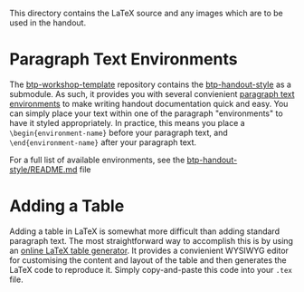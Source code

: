 This directory contains the LaTeX source and any images which are to be used in
the handout.

Paragraph Text Environments
===========================

The [btp-workshop-template](https://github.com/BPA-CSIRO-Workshops/btp-workshop-template) repository
contains the [btp-handout-style](https://github.com/BPA-CSIRO-Workshops/btp-handout-style) as a submodule.
As such, it provides you with several convienient [paragraph text
environments](https://github.com/BPA-CSIRO-Workshops/btp-handout-style#paragraph-text-environments) to make writing 
handout documentation quick and easy. You can simply place your text within one of the paragraph "environments" to
have it styled appropriately. In practice, this means you place a ```\begin{environment-name}``` before your paragraph
text, and ```\end{environment-name}``` after your paragraph text.

For a full list of available environments, see the
[btp-handout-style/README.md](https://github.com/BPA-CSIRO-Workshops/btp-handout-style/README.md) file

Adding a Table
==============

Adding a table in LaTeX is somewhat more difficult than adding standard paragraph text. The most straightforward way to
accomplish this is by using an [online LaTeX table generator](http://www.tablesgenerator.com/latex_tables). It provides a
convienient WYSIWYG editor for customising the content and layout of the table and then generates the LaTeX code to
reproduce it. Simply copy-and-paste this code into your ```.tex``` file.
